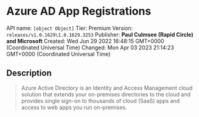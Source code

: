 # Azure AD App Registrations
API name: `[object Object]`
Tier: Premium
Version: `releases/v1.0.1629\1.0.1629.3253`
Publisher: **Paul Culmsee (Rapid Circle) and Microsoft**
Created: Wed Jun 29 2022 16:48:15 GMT+0000 (Coordinated Universal Time)
Changed: Mon Apr 03 2023 21:14:23 GMT+0000 (Coordinated Universal Time)

## Description
> Azure Active Directory is an Identity and Access Management cloud solution that extends your on-premises directories to the cloud and provides single sign-on to thousands of cloud (SaaS) apps and access to web apps you run on-premises.
